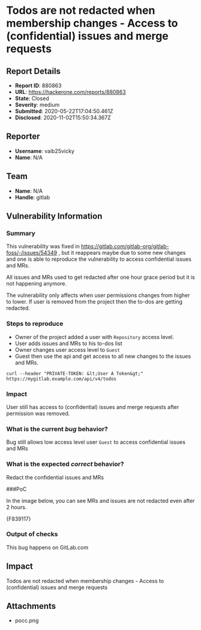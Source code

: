# Todos are not redacted when membership changes - Access to (confidential) issues and merge requests

## Report Details
- **Report ID**: 880863
- **URL**: https://hackerone.com/reports/880863
- **State**: Closed
- **Severity**: medium
- **Submitted**: 2020-05-22T17:04:50.461Z
- **Disclosed**: 2020-11-02T15:50:34.367Z

## Reporter
- **Username**: vaib25vicky
- **Name**: N/A

## Team
- **Name**: N/A
- **Handle**: gitlab

## Vulnerability Information
### Summary

This vulnerability was fixed in https://gitlab.com/gitlab-org/gitlab-foss/-/issues/54349 , but it reappears maybe due to some new changes and one is able to reproduce the vulnerability to access confidential issues and MRs. 

 All issues and MRs used to get redacted after one hour grace period but it is not happening anymore.

The vulnerability only affects when user permissions changes from higher to lower. If user is removed from the project then the to-dos are getting redacted. 

### Steps to reproduce

* Owner of the project added a user with `Repository` access level.
* User adds issues and MRs to his to-dos list
* Owner changes user access level to `Guest`
*  Guest then use the api and  get access to all new changes to the issues and MRs.

`curl --header "PRIVATE-TOKEN: &lt;User A Token&gt;" https://mygitlab.example.com/api/v4/todos`



### Impact

User still has access to (confidential) issues and merge requests after permission was removed.


### What is the current *bug* behavior?

Bug still allows low access level user `Guest` to access confidential issues and MRs

### What is the expected *correct* behavior?

Redact the confidential issues and MRs


###PoC

In the image below, you can see MRs and issues are not redacted even after 2 hours.

{F839117}


### Output of checks

This bug happens on GitLab.com

## Impact

Todos are not redacted when membership changes - Access to (confidential) issues and merge requests

## Attachments
- pocc.png
